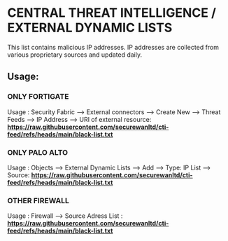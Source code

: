 # **CENTRAL THREAT INTELLIGENCE / EXTERNAL DYNAMIC LISTS**

This list contains malicious IP addresses. IP addresses are collected from various proprietary sources and updated daily.

## **Usage:**

### ONLY FORTIGATE
Usage : Security Fabric --> External connectors --> Create New --> Threat Feeds --> IP Address --> URI of external resource: **https://raw.githubusercontent.com/securewanltd/cti-feed/refs/heads/main/black-list.txt**

### ONLY PALO ALTO
Usage : Objects --> External Dynamic Lists --> Add --> Type: IP List --> Source: **https://raw.githubusercontent.com/securewanltd/cti-feed/refs/heads/main/black-list.txt**

### OTHER FIREWALL
Usage : Firewall --> Source Adress List : **https://raw.githubusercontent.com/securewanltd/cti-feed/refs/heads/main/black-list.txt**
